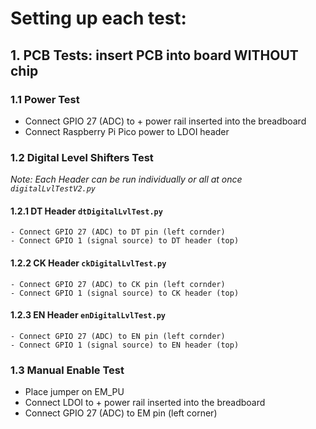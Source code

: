 # Setting up each test:
## 1. PCB Tests: insert PCB into board WITHOUT chip
### 1.1 Power Test 
  - Connect GPIO 27 (ADC) to + power rail inserted into the breadboard
  - Connect Raspberry Pi Pico power to LDOI header 

### 1.2 Digital Level Shifters Test 
*Note: Each Header can be run individually or all at once `digitalLvlTestV2.py`* 
  #### 1.2.1 DT Header `dtDigitalLvlTest.py` 
    - Connect GPIO 27 (ADC) to DT pin (left cornder)
    - Connect GPIO 1 (signal source) to DT header (top) 
  #### 1.2.2 CK Header `ckDigitalLvlTest.py`
    - Connect GPIO 27 (ADC) to CK pin (left cornder)
    - Connect GPIO 1 (signal source) to CK header (top) 
  #### 1.2.3 EN Header `enDigitalLvlTest.py`
    - Connect GPIO 27 (ADC) to EN pin (left cornder)
    - Connect GPIO 1 (signal source) to EN header (top) 

### 1.3 Manual Enable Test 
  - Place jumper on EM_PU 
  - Connect LDOI to + power rail inserted into the breadboard
  - Connect GPIO 27 (ADC) to EM pin (left corner) 
